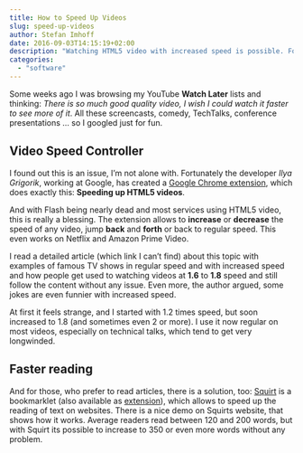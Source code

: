 ```yaml
---
title: How to Speed Up Videos
slug: speed-up-videos
author: Stefan Imhoff
date: 2016-09-03T14:15:19+02:00
description: "Watching HTML5 video with increased speed is possible. Fortunately there is an extension for that. And speeding up reading is also possible."
categories:
  - "software"
---
```


Some weeks ago I was browsing my YouTube **Watch Later** lists and thinking: _There is so much good quality video, I wish I could watch it faster to see more of it_. All these screencasts, comedy, TechTalks, conference presentations … so I googled just for fun.

## Video Speed Controller

I found out this is an issue, I’m not alone with. Fortunately the developer _Ilya Grigorik_, working at Google, has created a [Google Chrome extension], which does exactly this: **Speeding up HTML5 videos**.

And with Flash being nearly dead and most services using HTML5 video, this is really a blessing. The extension allows to **increase** or **decrease** the speed of any video, jump **back** and **forth** or back to regular speed. This even works on Netflix and Amazon Prime Video.

I read a detailed article (which link I can’t find) about this topic with examples of famous TV shows in regular speed and with increased speed and how people get used to watching videos at **1.6** to **1.8** speed and still follow the content without any issue. Even more, the author argued, some jokes are even funnier with increased speed.

At first it feels strange, and I started with 1.2 times speed, but soon increased to 1.8 (and sometimes even 2 or more). I use it now regular on most videos, especially on technical talks, which tend to get very longwinded.

## Faster reading

And for those, who prefer to read articles, there is a solution, too: [Squirt] is a bookmarklet (also available as [extension]), which allows to speed up the reading of text on websites. There is a nice demo on Squirts website, that shows how it works. Average readers read between 120 and 200 words, but with Squirt its possible to increase to 350 or even more words without any problem.

[google chrome extension]: https://github.com/igrigorik/videospeed
[squirt]: https://www.squirt.io/
[extension]: https://chrome.google.com/webstore/detail/squirt/bhahfnbdgffkcobfgkamlajfkflakfdb
